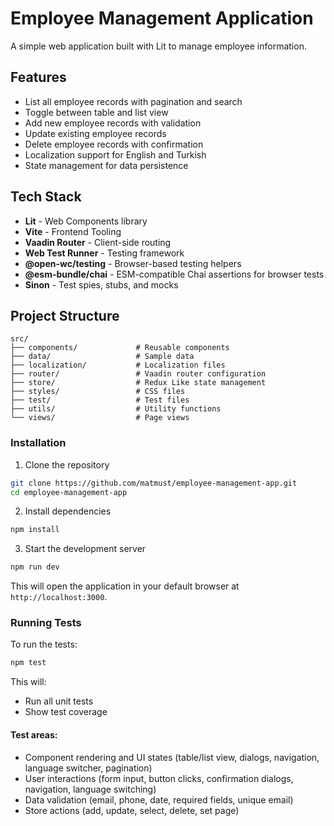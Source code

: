 # Employee Management Application

A simple web application built with Lit to manage employee information.

## Features

- List all employee records with pagination and search
- Toggle between table and list view
- Add new employee records with validation
- Update existing employee records
- Delete employee records with confirmation
- Localization support for English and Turkish
- State management for data persistence

## Tech Stack

- **Lit** - Web Components library
- **Vite** - Frontend Tooling
- **Vaadin Router** - Client-side routing
- **Web Test Runner** - Testing framework
- **@open-wc/testing** - Browser-based testing helpers
- **@esm-bundle/chai** - ESM-compatible Chai assertions for browser tests
- **Sinon** - Test spies, stubs, and mocks

## Project Structure

```
src/
├── components/             # Reusable components
├── data/                   # Sample data
├── localization/           # Localization files
├── router/                 # Vaadin router configuration
├── store/                  # Redux Like state management
├── styles/                 # CSS files
├── test/                   # Test files
├── utils/                  # Utility functions
└── views/                  # Page views
```

### Installation

1. Clone the repository
```bash
git clone https://github.com/matmust/employee-management-app.git
cd employee-management-app
```

2. Install dependencies
```bash
npm install
```

3. Start the development server
```bash
npm run dev
```

This will open the application in your default browser at `http://localhost:3000`.

### Running Tests

To run the tests:

```bash
npm test
```

This will:
- Run all unit tests
- Show test coverage

#### Test areas:

- Component rendering and UI states (table/list view, dialogs, navigation, language switcher, pagination)
- User interactions (form input, button clicks, confirmation dialogs, navigation, language switching)
- Data validation (email, phone, date, required fields, unique email)
- Store actions (add, update, select, delete, set page)